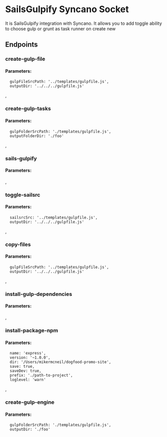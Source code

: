 # SailsGulpify Syncano Socket

It is SailsGulpify integration with Syncano. It allows you to add toggle ability to choose gulp or grunt as task runner on create new 

## Endpoints

### create-gulp-file

#### Parameters:

      gulpFileSrcPath: '../templates/gulpfile.js',
      outputDir: '../../../gulpfile.js'

,
### create-gulp-tasks

#### Parameters:

      gulpFolderSrcPath: './templates/gulpfile.js',
      outputFolderDir: './foo'

,
### sails-gulpify

#### Parameters:


,
### toggle-sailsrc

#### Parameters:

      sailsrcSrc: '../templates/gulpfile.js',
      outputDir: '../../../gulpfile.js'

,
### copy-files

#### Parameters:

      gulpFileSrcPath: '../templates/gulpfile.js',
      outputDir: '../../../gulpfile.js'

,
### install-gulp-dependencies

#### Parameters:


,
### install-package-npm

#### Parameters:

      name: 'express',
      version: '~1.0.0',
      dir: '/Users/mikermcneil/dogfood-promo-site',
      save: true,
      saveDev: true,
      prefix: './path-to-project',
      loglevel: 'warn'

,
### create-gulp-engine

#### Parameters:

      gulpFolderSrcPath: './templates/gulpfile.js',
      outputDir: './foo'

